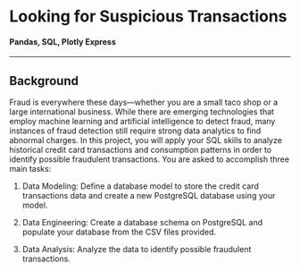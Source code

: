 # Looking for Suspicious Transactions
#### Pandas, SQL, Plotly Express
---
## Background

Fraud is everywhere these days—whether you are a small taco shop or a large international business. While there are emerging technologies that employ machine learning and artificial intelligence to detect fraud, many instances of fraud detection still require strong data analytics to find abnormal charges.
In this project, you will apply your SQL skills to analyze historical credit card transactions and consumption patterns in order to identify possible fraudulent transactions.
You are asked to accomplish three main tasks:

1. Data Modeling: Define a database model to store the credit card transactions data and create a new PostgreSQL database using your model.

2. Data Engineering: Create a database schema on PostgreSQL and populate your database from the CSV files provided.

3. Data Analysis: Analyze the data to identify possible fraudulent transactions.

